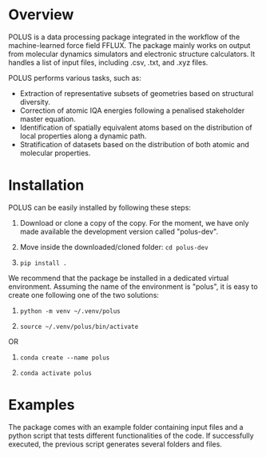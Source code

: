 # Overview

POLUS is a data processing package integrated in the workflow of the machine-learned force field FFLUX. The package mainly works on
output from molecular dynamics simulators and electronic structure calculators. It handles a list of input files, including .csv, .txt,
and .xyz files. 

POLUS performs various tasks, such as: 
- Extraction of representative subsets of geometries based on structural diversity.
- Correction of atomic IQA energies following a penalised stakeholder master equation.
- Identification of spatially equivalent atoms based on the distribution of local properties along a dynamic path.
- Stratification of datasets based on the distribution of both atomic and molecular properties.

# Installation

POLUS can be easily installed by following these steps:

1. Download or clone a copy of the copy. For the moment, we have only
made available the development version called "polus-dev".

2. Move inside the downloaded/cloned folder: ```cd polus-dev```

3. ```pip install .```

We recommend that the package be installed in a dedicated virtual environment.
Assuming the name of the environment is "polus", it is easy to create one following
one of the two solutions:

1.  ```python -m venv ~/.venv/polus```

2. ```source ~/.venv/polus/bin/activate```

OR

1. ```conda create --name polus```

2. ```conda activate polus```



# Examples

The package comes with an example folder containing input files and a python script that
tests different functionalities of the code. If successfully executed, the previous script 
generates several folders and files.



